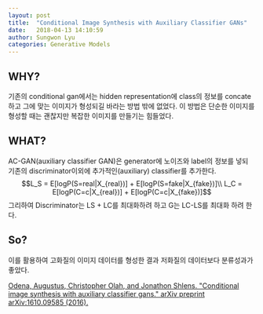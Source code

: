 ```yaml
---
layout: post
title:  "Conditional Image Synthesis with Auxiliary Classifier GANs"
date:   2018-04-13 14:10:59
author: Sungwon Lyu
categories: Generative Models
---
```


## WHY? 
기존의 conditional gan에서는 hidden representation에 class의 정보를 concate하고 그에 맞는 이미지가 형성되길 바라는 방법 밖에 없었다. 이 방법은 단순한 이미지를 형성할 때는 괜찮지만 복잡한 이미지를 만들기는 힘들었다. 

## WHAT?
AC-GAN(auxiliary classifier GAN)은 generator에 노이즈와 label의 정보를 넣되 기존의 discriminator이외에 추가적인(auxiliary) classifier를 추가한다. 
$$L_S = E[logP(S=real|X_{real})] + E[logP(S=fake|X_{fake})]\\
L_C = E[logP(C=c|X_{real})] + E[logP(C=c|X_{fake})]$$
그리하여 Discriminator는 LS + LC를 최대화하려 하고 G는 LC-LS를 최대화 하려 한다.

## So?
이를 활용하여 고화질의 이미지 데이터를 형성한 결과 저화질의 데이터보다 분류성과가 좋았다. 

[Odena, Augustus, Christopher Olah, and Jonathon Shlens. "Conditional image synthesis with auxiliary classifier gans." arXiv preprint arXiv:1610.09585 (2016).](https://arxiv.org/abs/1610.09585)

